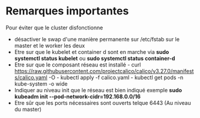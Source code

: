 # Remarques importantes 

Pour éviter que le cluster disfonctionne

- désactiver le swap d'une manière permanente sur /etc/fstab sur le master et le worker les deux
- Etre sur que le kubelet et container d sont en marche via **sudo systemctl status kubelet** ou **sudo systemctl status container-d**
- Etre sur que le composant réseau est installé
       - curl https://raw.githubusercontent.com/projectcalico/calico/v3.27.0/manifests/calico.yaml -O
       -  kubectl apply -f calico.yaml
       - kubectl get pods -n kube-system -o wide
- Indiquer au niveau init que le réseau est bien indiqué exemple **sudo kubeadm init --pod-network-cidr=192.168.0.0/16**
- Etre sûr que les ports nécessaires sont ouverts telque 6443 (Au niveau du master) 
